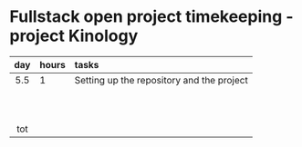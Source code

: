 # Fullstack open project timekeeping - project Kinology

| day | hours | tasks                                     |
| :-: | :---- | :---------------------------------------- |
| 5.5 | 1     | Setting up the repository and the project |
|     |       |                                           |
|     |       |                                           |
|     |       |                                           |
|     |       |                                           |
|     |       |                                           |
|     |       |                                           |
|     |       |                                           |
|     |       |                                           |
|     |       |                                           |
|     |       |                                           |
| tot |       |                                           |
